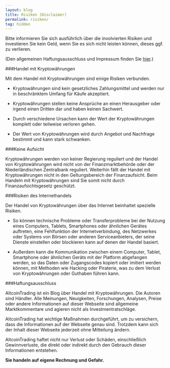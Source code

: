 ```yaml
---
layout: blog
title: Risiken (Disclaimer)
permalink: risiken/
tag: hidden
---
```


Bitte informieren Sie sich ausführlich über die involvierten Risiken und investieren Sie kein Geld, wenn Sie es sich nicht leisten können, dieses ggf. zu verlieren.

(Den allgemeinen Haftungsausschluss und Impressum finden Sie [hier](/impressum/).)

###Handel mit Kryptowährungen

Mit dem Handel mit Kryptowährungen sind einige Risiken verbunden.

* Kryptowährungen sind kein gesetzliches Zahlungsmittel und werden nur in beschränktem Umfang für Käufe akzeptiert.

* Kryptowährungen stellen keine Ansprüche an einen Herausgeber oder irgend einen Dritten dar und haben keinen Sachwert.

* Durch verschiedene Ursachen kann der Wert der Kryptowährungen komplett oder teilweise verloren gehen.

* Der Wert von Kryptowährungen wird durch Angebot und Nachfrage bestimmt und kann stark schwanken.

###Keine Aufsicht

Kryptowährungen werden von keiner Regierung reguliert und der Handel von Kryptowährungen wird nicht von der Finanzmarktbehörde oder der Niederländischen Zentralbank reguliert. Weiterhin fällt der Handel mit Kryptowährungen nicht in den Geltungsbereich der Finanzaufsicht. Beim Handeln mit Kryptowährungen sind Sie somit nicht durch Finanzaufsichtsgesetz geschützt.


###Risiken des Internethandels

Der Handel von Kryptowährungen über das Internet beinhaltet spezielle Risiken.

* So können technische Probleme oder Transferprobleme bei der Nutzung eines Computers, Tablets, Smartphones oder ähnlichen Gerätes auftreten, eine Fehlfunktion der Internetverbindung, des Netzwerkes oder Systems von Börsen oder anderen Serviceanbieters, der seine Dienste einstellen oder blockieren kann auf denen der Handel basiert.

* Außerdem kann die Kommunikation zwischen einem Computer, Tablet, Smartphone oder ähnlichen Geräts mit der Platform abgefangen werden, so das Daten oder Zugangscodes kopiert oder imitiert werden können, mit Methoden wie Hacking oder Piraterie, was zu dem Verlust von Kryptowährungen oder Guthaben führen kann.

###Haftungsausschluss

AltcoinTrading ist ein Blog über Handel mit Kryptowährungen. Die Autoren sind Händler. Alle Meinungen, Neuigkeiten, Forschungen, Analysen, Preise oder andere Informationen auf dieser Webseite sind allgemeine Marktkommentare und agieren nicht als Investmentratschläge.

AltcoinTrading hat wichtige Maßnahmen durchgeführt, um zu versichern, dass die Informationen auf der Webseite genau sind. Trotzdem kann sich der Inhalt dieser Webseite jederzeit ohne Mitteilung ändern.

AltcoinTrading haftet nicht nur Verlust oder Schäden, einschließlich Gewinnverluste, die direkt oder indirekt durch den Gebrauch dieser Informationen entstehen.

**Sie handeln auf eigene Rechnung und Gefahr.**
